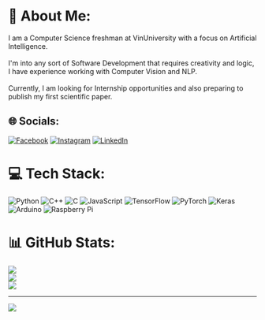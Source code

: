 # 💫 About Me:
I am a Computer Science freshman at VinUniversity with a focus on Artificial Intelligence.<br><br>I'm into any sort of Software Development that requires creativity and logic, I have experience working with Computer Vision and NLP.<br><br>Currently, I am looking for Internship opportunities and also preparing to publish my first scientific paper.


## 🌐 Socials:
[![Facebook](https://img.shields.io/badge/Facebook-%231877F2.svg?logo=Facebook&logoColor=white)](https://facebook.com/https://www.facebook.com/profile.php?id=100011452562568) [![Instagram](https://img.shields.io/badge/Instagram-%23E4405F.svg?logo=Instagram&logoColor=white)](https://instagram.com/https://www.instagram.com/haowangbright/) [![LinkedIn](https://img.shields.io/badge/LinkedIn-%230077B5.svg?logo=linkedin&logoColor=white)](https://linkedin.com/in/https://www.linkedin.com/in/chi-hao-vuong-bbb798251/) 

# 💻 Tech Stack:
![Python](https://img.shields.io/badge/python-3670A0?style=for-the-badge&logo=python&logoColor=ffdd54) ![C++](https://img.shields.io/badge/c++-%2300599C.svg?style=for-the-badge&logo=c%2B%2B&logoColor=white) ![C](https://img.shields.io/badge/c-%2300599C.svg?style=for-the-badge&logo=c&logoColor=white) ![JavaScript](https://img.shields.io/badge/javascript-%23323330.svg?style=for-the-badge&logo=javascript&logoColor=%23F7DF1E) ![TensorFlow](https://img.shields.io/badge/TensorFlow-%23FF6F00.svg?style=for-the-badge&logo=TensorFlow&logoColor=white) ![PyTorch](https://img.shields.io/badge/PyTorch-%23EE4C2C.svg?style=for-the-badge&logo=PyTorch&logoColor=white) ![Keras](https://img.shields.io/badge/Keras-%23D00000.svg?style=for-the-badge&logo=Keras&logoColor=white) ![Arduino](https://img.shields.io/badge/-Arduino-00979D?style=for-the-badge&logo=Arduino&logoColor=white) ![Raspberry Pi](https://img.shields.io/badge/-RaspberryPi-C51A4A?style=for-the-badge&logo=Raspberry-Pi)
# 📊 GitHub Stats:
![](https://github-readme-stats.vercel.app/api?username=ihatecfishes&theme=nightowl&hide_border=true&include_all_commits=false&count_private=false)<br/>
![](https://github-readme-streak-stats.herokuapp.com/?user=ihatecfishes&theme=nightowl&hide_border=true)<br/>
![](https://github-readme-stats.vercel.app/api/top-langs/?username=ihatecfishes&theme=nightowl&hide_border=true&include_all_commits=false&count_private=false&layout=compact)

---
[![](https://visitcount.itsvg.in/api?id=ihatecfishes&icon=0&color=0)](https://visitcount.itsvg.in)

<!-- Proudly created with GPRM ( https://gprm.itsvg.in ) -->